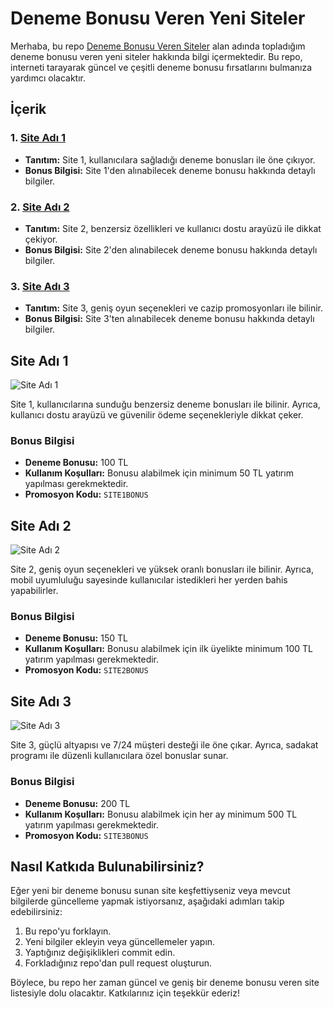 # Deneme Bonusu Veren Yeni Siteler

Merhaba, bu repo [Deneme Bonusu Veren Siteler](https://newsspotify.com/) alan adında topladığım deneme bonusu veren yeni siteler hakkında bilgi içermektedir. Bu repo, interneti tarayarak güncel ve çeşitli deneme bonusu fırsatlarını bulmanıza yardımcı olacaktır.

## İçerik

### 1. [Site Adı 1](#site-adı-1)
- **Tanıtım:** Site 1, kullanıcılara sağladığı deneme bonusları ile öne çıkıyor.
- **Bonus Bilgisi:** Site 1'den alınabilecek deneme bonusu hakkında detaylı bilgiler.

### 2. [Site Adı 2](#site-adı-2)
- **Tanıtım:** Site 2, benzersiz özellikleri ve kullanıcı dostu arayüzü ile dikkat çekiyor.
- **Bonus Bilgisi:** Site 2'den alınabilecek deneme bonusu hakkında detaylı bilgiler.

### 3. [Site Adı 3](#site-adı-3)
- **Tanıtım:** Site 3, geniş oyun seçenekleri ve cazip promosyonları ile bilinir.
- **Bonus Bilgisi:** Site 3'ten alınabilecek deneme bonusu hakkında detaylı bilgiler.

## Site Adı 1
![Site Adı 1](site1.png)

Site 1, kullanıcılarına sunduğu benzersiz deneme bonusları ile bilinir. Ayrıca, kullanıcı dostu arayüzü ve güvenilir ödeme seçenekleriyle dikkat çeker.

### Bonus Bilgisi
- **Deneme Bonusu:** 100 TL
- **Kullanım Koşulları:** Bonusu alabilmek için minimum 50 TL yatırım yapılması gerekmektedir.
- **Promosyon Kodu:** `SITE1BONUS`

## Site Adı 2
![Site Adı 2](site2.png)

Site 2, geniş oyun seçenekleri ve yüksek oranlı bonusları ile bilinir. Ayrıca, mobil uyumluluğu sayesinde kullanıcılar istedikleri her yerden bahis yapabilirler.

### Bonus Bilgisi
- **Deneme Bonusu:** 150 TL
- **Kullanım Koşulları:** Bonusu alabilmek için ilk üyelikte minimum 100 TL yatırım yapılması gerekmektedir.
- **Promosyon Kodu:** `SITE2BONUS`

## Site Adı 3
![Site Adı 3](site3.png)

Site 3, güçlü altyapısı ve 7/24 müşteri desteği ile öne çıkar. Ayrıca, sadakat programı ile düzenli kullanıcılara özel bonuslar sunar.

### Bonus Bilgisi
- **Deneme Bonusu:** 200 TL
- **Kullanım Koşulları:** Bonusu alabilmek için her ay minimum 500 TL yatırım yapılması gerekmektedir.
- **Promosyon Kodu:** `SITE3BONUS`

## Nasıl Katkıda Bulunabilirsiniz?

Eğer yeni bir deneme bonusu sunan site keşfettiyseniz veya mevcut bilgilerde güncelleme yapmak istiyorsanız, aşağıdaki adımları takip edebilirsiniz:

1. Bu repo'yu forklayın.
2. Yeni bilgiler ekleyin veya güncellemeler yapın.
3. Yaptığınız değişiklikleri commit edin.
4. Forkladığınız repo'dan pull request oluşturun.

Böylece, bu repo her zaman güncel ve geniş bir deneme bonusu veren site listesiyle dolu olacaktır. Katkılarınız için teşekkür ederiz!
